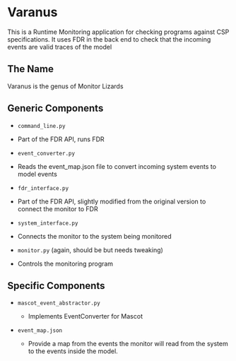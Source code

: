 # Varanus

This is a Runtime Monitoring application for checking programs against CSP specifications. It uses FDR in the back end to check that the incoming events are valid traces of the model

## The Name

Varanus is the genus of Monitor Lizards


## Generic Components

* `command_line.py`
 - Part of the FDR API, runs FDR
* `event_converter.py`
 - Reads the event_map.json file to convert incoming system events to model events
* `fdr_interface.py`
 - Part of the FDR API, slightly modified from the original version to connect the monitor to FDR
* `system_interface.py`
 - Connects the monitor to the system being monitored
* `monitor.py` (again, should be but needs tweaking)
 - Controls the monitoring program

## Specific Components

* `mascot_event_abstractor.py`
  - Implements EventConverter for Mascot

* `event_map.json`
  - Provide a map from the events the monitor will read from the system to the events inside the model.
